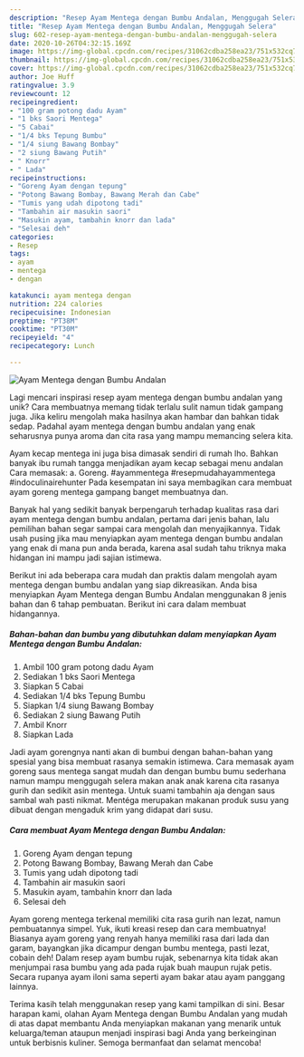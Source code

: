 ```yaml
---
description: "Resep Ayam Mentega dengan Bumbu Andalan, Menggugah Selera"
title: "Resep Ayam Mentega dengan Bumbu Andalan, Menggugah Selera"
slug: 602-resep-ayam-mentega-dengan-bumbu-andalan-menggugah-selera
date: 2020-10-26T04:32:15.169Z
image: https://img-global.cpcdn.com/recipes/31062cdba258ea23/751x532cq70/ayam-mentega-dengan-bumbu-andalan-foto-resep-utama.jpg
thumbnail: https://img-global.cpcdn.com/recipes/31062cdba258ea23/751x532cq70/ayam-mentega-dengan-bumbu-andalan-foto-resep-utama.jpg
cover: https://img-global.cpcdn.com/recipes/31062cdba258ea23/751x532cq70/ayam-mentega-dengan-bumbu-andalan-foto-resep-utama.jpg
author: Joe Huff
ratingvalue: 3.9
reviewcount: 12
recipeingredient:
- "100 gram potong dadu Ayam"
- "1 bks Saori Mentega"
- "5 Cabai"
- "1/4 bks Tepung Bumbu"
- "1/4 siung Bawang Bombay"
- "2 siung Bawang Putih"
- " Knorr"
- " Lada"
recipeinstructions:
- "Goreng Ayam dengan tepung"
- "Potong Bawang Bombay, Bawang Merah dan Cabe"
- "Tumis yang udah dipotong tadi"
- "Tambahin air masukin saori"
- "Masukin ayam, tambahin knorr dan lada"
- "Selesai deh"
categories:
- Resep
tags:
- ayam
- mentega
- dengan

katakunci: ayam mentega dengan 
nutrition: 224 calories
recipecuisine: Indonesian
preptime: "PT38M"
cooktime: "PT30M"
recipeyield: "4"
recipecategory: Lunch

---
```



![Ayam Mentega dengan Bumbu Andalan](https://img-global.cpcdn.com/recipes/31062cdba258ea23/751x532cq70/ayam-mentega-dengan-bumbu-andalan-foto-resep-utama.jpg)

Lagi mencari inspirasi resep ayam mentega dengan bumbu andalan yang unik? Cara membuatnya memang tidak terlalu sulit namun tidak gampang juga. Jika keliru mengolah maka hasilnya akan hambar dan bahkan tidak sedap. Padahal ayam mentega dengan bumbu andalan yang enak seharusnya punya aroma dan cita rasa yang mampu memancing selera kita.

Ayam kecap mentega ini juga bisa dimasak sendiri di rumah lho. Bahkan banyak ibu rumah tangga menjadikan ayam kecap sebagai menu andalan Cara memasak: a. Goreng. #ayammentega #resepmudahayammentega #indoculinairehunter Pada kesempatan ini saya membagikan cara membuat ayam goreng mentega gampang banget membuatnya dan.

Banyak hal yang sedikit banyak berpengaruh terhadap kualitas rasa dari ayam mentega dengan bumbu andalan, pertama dari jenis bahan, lalu pemilihan bahan segar sampai cara mengolah dan menyajikannya. Tidak usah pusing jika mau menyiapkan ayam mentega dengan bumbu andalan yang enak di mana pun anda berada, karena asal sudah tahu triknya maka hidangan ini mampu jadi sajian istimewa.


Berikut ini ada beberapa cara mudah dan praktis dalam mengolah ayam mentega dengan bumbu andalan yang siap dikreasikan. Anda bisa menyiapkan Ayam Mentega dengan Bumbu Andalan menggunakan 8 jenis bahan dan 6 tahap pembuatan. Berikut ini cara dalam membuat hidangannya.

<!--inarticleads1-->

##### Bahan-bahan dan bumbu yang dibutuhkan dalam menyiapkan Ayam Mentega dengan Bumbu Andalan:

1. Ambil 100 gram potong dadu Ayam
1. Sediakan 1 bks Saori Mentega
1. Siapkan 5 Cabai
1. Sediakan 1/4 bks Tepung Bumbu
1. Siapkan 1/4 siung Bawang Bombay
1. Sediakan 2 siung Bawang Putih
1. Ambil  Knorr
1. Siapkan  Lada


Jadi ayam gorengnya nanti akan di bumbui dengan bahan-bahan yang spesial yang bisa membuat rasanya semakin istimewa. Cara memasak ayam goreng saus mentega sangat mudah dan dengan bumbu bumu sederhana namun mampu menggugah selera makan anak anak karena cita rasanya gurih dan sedikit asin mentega. Untuk suami tambahin aja dengan saus sambal wah pasti nikmat. Mentéga merupakan makanan produk susu yang dibuat dengan mengaduk krim yang didapat dari susu. 

<!--inarticleads2-->

##### Cara membuat Ayam Mentega dengan Bumbu Andalan:

1. Goreng Ayam dengan tepung
1. Potong Bawang Bombay, Bawang Merah dan Cabe
1. Tumis yang udah dipotong tadi
1. Tambahin air masukin saori
1. Masukin ayam, tambahin knorr dan lada
1. Selesai deh


Ayam goreng mentega terkenal memiliki cita rasa gurih nan lezat, namun pembuatannya simpel. Yuk, ikuti kreasi resep dan cara membuatnya! Biasanya ayam goreng yang renyah hanya memiliki rasa dari lada dan garam, bayangkan jika dicampur dengan bumbu mentega, pasti lezat, cobain deh! Dalam resep ayam bumbu rujak, sebenarnya kita tidak akan menjumpai rasa bumbu yang ada pada rujak buah maupun rujak petis. Secara rupanya ayam iloni sama seperti ayam bakar atau ayam panggang lainnya. 

Terima kasih telah menggunakan resep yang kami tampilkan di sini. Besar harapan kami, olahan Ayam Mentega dengan Bumbu Andalan yang mudah di atas dapat membantu Anda menyiapkan makanan yang menarik untuk keluarga/teman ataupun menjadi inspirasi bagi Anda yang berkeinginan untuk berbisnis kuliner. Semoga bermanfaat dan selamat mencoba!
